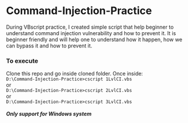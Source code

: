 # Command-Injection-Practice
During VBscript practice, I created simple script that help beginner to understand command injection vulnerability and how to prevent it. It is beginner friendly and will help one to understand how it happen, how we can bypass it and how to prevent it.<br>
<h3>To execute</h3>
Clone this repo and go inside cloned folder. Once inside:<br>
<code>D:\Command-Injection-Practice>cscript 1LvlCI.vbs</code><br>
or<br>
<code>D:\Command-Injection-Practice>cscript 2LvlCI.vbs</code><br>
or<br>
<code>D:\Command-Injection-Practice>cscript 3LvlCI.vbs</code><br>
<br>
<i><strong>Only support for Windows system</strong></i>
